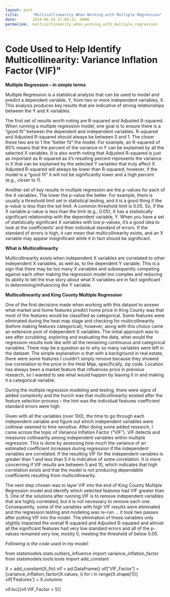 ```yaml
---
layout: post
title:      "Multicollinearity When Working with Multiple Regression"
date:       2019-06-24 17:03:11 -0400
permalink:  multicollinearity_when_working_with_multiple_regression
---
```


# Code Used to Help Identify Multicollinearity: Variance Inflation Factor (VIF)"


**Multiple Regression – in simple terms**

Multiple Regression is a statistical analysis that can be used to model and predict a dependent variable, Y, from two or more independent variables, X.  This analysis produces key results that are indicative of strong relationships between the Y and X variables.  

The first set of results worth noting are R-squared and Adjusted R-squared.  When running a multiple regression model, one goal is to ensure there is a “good fit” between the dependent and independent variables.  R-squared and Adjusted R-squared should always be between 0 and 1.  The closer these two are to 1 the “better fit” the model.  For example, an R-squared of 85% means that the percent of the variance in Y can be explained by all the selected X variables.   It is also worth noting that Adjusted R-squared is just as important as R-squared as it’s resulting percent represents the variance in X that can be explained by the selected Y variables that truly affect X. Adjusted R-squared will always be lower than R-squared; however, if the model is a “good fit” it will not be significantly lower and a high percent (e.g., closer to 1).

Another set of key results in multiple regression are the p-values for each of the X variables.  The lower the p-value the better.  For example, there is usually a threshold limit set in statistical testing, and it is a good thing if the p-value is less than the set limit.  A common threshold limit is 0.05.  So, if the X variable p-value is less than the limit (e.g., 0.05), X has a statistically significant relationship with the dependent variable, Y.
When you have a set of statistically significant X variables with low p-values, it’s a good idea to look at the coefficients’ and their individual standard of errors.  If the standard of errors is high, it can mean that multicollinearity exists, and an X variable may appear insignificant while it in fact should be significant.

**What is Multicollinearity**

Multicollinearity exists when independent X variables are correlated to other independent X variables, as well as, to the dependent Y variable.  This is a sign that there may be too many X variables and subsequently competing against each other making the regression model too complex and reducing its ability to tell the true story about what X variables are in fact significant in determining/influencing the Y variable.

**Multicollinearity and King County Multiple Regression**

One of the first decisions made when working with this dataset to answer what market and home features predict home price in King County was that most of the features would be classified as categorical.  Some features were eliminated during the heat map stage and checking for multicollinearity (before making features categorical); however, along with this choice came an extensive pool of independent X variables.  The initial approach was to see after scrubbing, exploring and evaluating the data, what would the regression results look like with all the remaining continuous and categorical variables.  There may be a question as to why so many variables were left in the dataset.  The simple explanation is that with a background in real estate, there were some features I couldn’t simply remove because they showed low correlation to the price in the Heat Map, specifically, zip code.  Location has always been a market feature that influences price in previous research, so I wanted to see what would happen by leaving it in and making it a categorical variable.

During the multiple regression modeling and testing, there were signs of added complexity and the hunch was that multicollinearity existed after the feature selection process – the hint was the individual features coefficient standard errors were high.

Given with all the variables (over 100), the time to go through each independent variable and figure out which independent variables were collinear seemed to time sensitive.  After doing some added research, I came across the topic of Variance Inflation Factor (“VIF”).  VIF detects and measures collinearity among independent variables within multiple regression.  This is done by assessing how much the variance of an estimated coefficient increases during regression if the independent variables are correlated.  If the resulting VIF for the independent variables is greater than 1 and less than 5 it is indicative of some correlation.  It is more concerning if VIF results are between 5 and 10, which indicates that high correlation exists and that the model is not producing dependable coefficients resulting from multicollinearity.  

The next step chosen was to layer VIF into the end of King County Multiple Regression model and identify which selected features had VIF greater than 5.  One of the solutions after running VIF is to remove independent variables that are highly correlated, but it is not necessary to remove each one.  Consequently, some of the variables with high VIF results were eliminated and the regression testing and modeling was re-run … it took two passes after putting VIF into the model.  The elimination of these variables only slightly impacted the overall R-squared and Adjusted R-squared and almost all the significant features had very low standard errors and all of the p-values remained very low, mostly 0, meeting the threshold of below 0.05.

*Following is the code used in my model:*

from statsmodels.stats.outliers_influence import variance_inflation_factor
from statsmodels.tools.tools import add_constant

X = add_constant(X_fin)
vif = pd.DataFrame()
vif['VIF_Factor'] = [variance_inflation_factor(X.values, i) for i in range(X.shape[1])]
vif['Features'] = X.columns

vif.loc[(vif.VIF_Factor > 5)]

